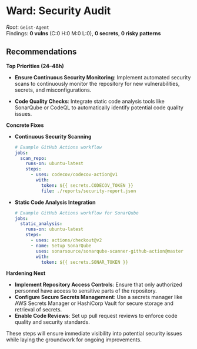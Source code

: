 # Ward: Security Audit

_Root_: `Geist-Agent`  
Findings: **0 vulns** (C:0 H:0 M:0 L:0), **0 secrets**, **0 risky patterns**

## Recommendations

**Top Priorities (24–48h)**

- **Ensure Continuous Security Monitoring**: Implement automated security scans to continuously monitor the repository for new vulnerabilities, secrets, and misconfigurations.
  
- **Code Quality Checks**: Integrate static code analysis tools like SonarQube or CodeQL to automatically identify potential code quality issues.

**Concrete Fixes**

- **Continuous Security Scanning**
  ```yaml
  # Example GitHub Actions workflow
  jobs:
    scan_repo:
      runs-on: ubuntu-latest
      steps:
        - uses: codecov/codecov-action@v1
          with:
            token: ${{ secrets.CODECOV_TOKEN }}
            file: ./reports/security-report.json
  ```

- **Static Code Analysis Integration**
  ```yaml
  # Example GitHub Actions workflow for SonarQube
  jobs:
    static_analysis:
      runs-on: ubuntu-latest
      steps:
        - uses: actions/checkout@v2
        - name: Setup SonarQube
          uses: sonarsource/sonarqube-scanner-github-action@master
          with:
            token: ${{ secrets.SONAR_TOKEN }}
  ```

**Hardening Next**

- **Implement Repository Access Controls**: Ensure that only authorized personnel have access to sensitive parts of the repository.
- **Configure Secure Secrets Management**: Use a secrets manager like AWS Secrets Manager or HashiCorp Vault for secure storage and retrieval of secrets.
- **Enable Code Reviews**: Set up pull request reviews to enforce code quality and security standards.

These steps will ensure immediate visibility into potential security issues while laying the groundwork for ongoing improvements.
